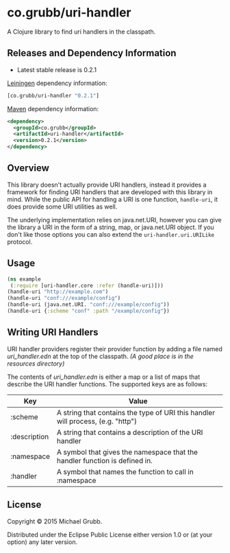 # co.grubb/uri-handler

A Clojure library to find uri handlers in the classpath.

## Releases and Dependency Information

* Latest stable release is 0.2.1

[Leiningen](http://leiningen.org/) dependency information:

```clojure
[co.grubb/uri-handler "0.2.1"]
```

[Maven](http://maven.apache.org/) dependency information:

```xml
<dependency>
  <groupId>co.grubb</groupId>
  <artifactId>uri-handler</artifactId>
  <version>0.2.1</version>
</dependency>
```
## Overview

This library doesn't actually provide URI handlers, instead it provides
a framework for finding URI handlers that are developed with this library
in mind.  While the public API for handling a URI is one function,
`handle-uri`, it does provide some URI utilities as well.

The underlying implementation relies on java.net.URI, however you can give the library
a URI in the form of a string, map, or java.net.URI object.  If you don't like those
options you can also extend the `uri-handler.uri.URILike` protocol.

## Usage

```clojure
(ns example
 (:require [uri-handler.core :refer (handle-uri)]))
(handle-uri "http://example.com")
(handle-uri "conf:///example/config")
(handle-uri (java.net.URI. "conf:///example/config"))
(handle-uri {:scheme "conf" :path "/example/config"})
```

## Writing URI Handlers

URI handler providers register their provider function by adding a file named *uri_handler.edn*
at the top of the classpath. *(A good place is in the resources directory)*

The contents of *uri_handler.edn* is either a map or a list of maps that describe the URI handler functions.
The supported keys are as follows:

Key           | Value
------------- | --------------------------------------------------------
:scheme       | A string that contains the type of URI this handler will process, (e.g. "http")
:description  | A string that contains a description of the URI handler
:namespace    | A symbol that gives the namespace that the handler function is defined in.
:handler      | A symbol that names the function to call in :namespace

## License

Copyright © 2015 Michael Grubb.

Distributed under the Eclipse Public License either version 1.0 or (at
your option) any later version.
